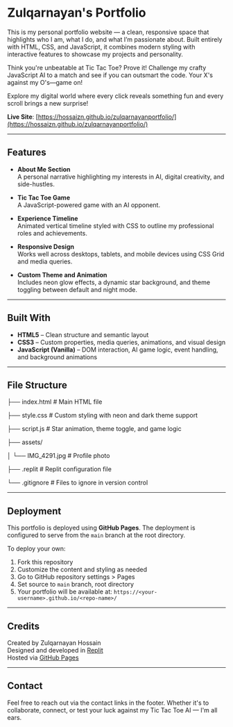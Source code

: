 # Zulqarnayan's Portfolio

This is my personal portfolio website — a clean, responsive space that highlights who I am, what I do, and what I’m passionate about. Built entirely with HTML, CSS, and JavaScript, it combines modern styling with interactive features to showcase my projects and personality.

Think you're unbeatable at Tic Tac Toe? Prove it! Challenge my crafty JavaScript AI to a match and see if you can outsmart the code. Your X's against my O's—game on!

Explore my digital world where every click reveals something fun and every scroll brings a new surprise!

**Live Site**: [https://hossaizn.github.io/zulqarnayanportfolio/](https://hossaizn.github.io/zulqarnayanportfolio/)

---

## Features

- **About Me Section**  
  A personal narrative highlighting my interests in AI, digital creativity, and side-hustles.

- **Tic Tac Toe Game**  
  A JavaScript-powered game with an AI opponent. 

- **Experience Timeline**  
  Animated vertical timeline styled with CSS to outline my professional roles and achievements.

- **Responsive Design**  
  Works well across desktops, tablets, and mobile devices using CSS Grid and media queries.

- **Custom Theme and Animation**  
  Includes neon glow effects, a dynamic star background, and theme toggling between default and night mode.

---

## Built With

- **HTML5** – Clean structure and semantic layout
- **CSS3** – Custom properties, media queries, animations, and visual design
- **JavaScript (Vanilla)** – DOM interaction, AI game logic, event handling, and background animations

---

## File Structure

├── index.html              # Main HTML file

├── style.css               # Custom styling with neon and dark theme support

├── script.js               # Star animation, theme toggle, and game logic

├── assets/

│   └── IMG_4291.jpg        # Profile photo

├── .replit                 # Replit configuration file

└── .gitignore              # Files to ignore in version control



---

## Deployment

This portfolio is deployed using **GitHub Pages**. The deployment is configured to serve from the `main` branch at the root directory.

To deploy your own:
1. Fork this repository
2. Customize the content and styling as needed
3. Go to GitHub repository settings > Pages
4. Set source to `main` branch, root directory
5. Your portfolio will be available at: `https://<your-username>.github.io/<repo-name>/`

---

## Credits

Created by Zulqarnayan Hossain  
Designed and developed in [Replit](https://replit.com)  
Hosted via [GitHub Pages](https://pages.github.com)

---

## Contact

Feel free to reach out via the contact links in the footer. Whether it's to collaborate, connect, or test your luck against my Tic Tac Toe AI — I'm all ears.
